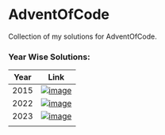 # AdventOfCode
Collection of my solutions for AdventOfCode.

### Year Wise Solutions: 

| Year  | Link  |
|---|---|
| 2015  | [![image](https://user-images.githubusercontent.com/64140687/230714253-11af316e-5488-49b9-a460-5e7329741931.png)](https://github.com/samsepi0x0/AdventOfCode/tree/main/2015) |   
| 2022  | [![image](https://user-images.githubusercontent.com/64140687/230714253-11af316e-5488-49b9-a460-5e7329741931.png)](https://github.com/samsepi0x0/AdventOfCode/tree/main/2022) | 
| 2023  | [![image](https://user-images.githubusercontent.com/64140687/230714253-11af316e-5488-49b9-a460-5e7329741931.png)](https://github.com/samsepi0x0/AdventOfCode/tree/main/2023) | 
| | |
